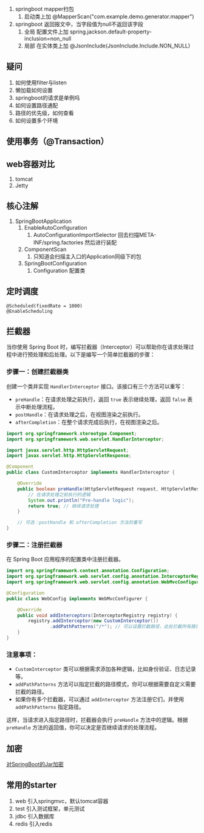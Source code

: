 1. springboot mapper扫包
   1. 启动类上加 @MapperScan("com.example.demo.generator.mapper")
2. springboot 返回报文中，当字段值为null不返回该字段
   1. 全局 配置文件上加 spring.jackson.default-property-inclusion=non_null
   2. 局部 在实体类上加 @JsonInclude(JsonInclude.Include.NON_NULL)

## 疑问
1. 如何使用filter与listen
2. 懒加载如何设置
3. springboot的请求是单例吗
4. 如何设置路径通配
5. 路径的优先级，如何查看
6. 如何设置多个环境

## 使用事务（@Transaction）

## web容器对比
1. tomcat
2. Jetty

## 核心注解
1. SpringBootApplication
   1. EnableAutoConfiguration
      1. AutoConfigurationImportSelector 回去扫描META-INF/spring.factories 然后进行装配
   2. ComponentScan
      1. 只知道会扫描主入口的Application同级下的包
   3. SpringBootConfiguration
      1. Configuration 配置类

## 定时调度
```
@Scheduled(fixedRate = 1000)
@EnableScheduling
```

## 拦截器
当你使用 Spring Boot 时，编写拦截器（Interceptor）可以帮助你在请求处理过程中进行预处理和后处理。以下是编写一个简单拦截器的步骤：

### 步骤一：创建拦截器类

创建一个类并实现 `HandlerInterceptor` 接口。该接口有三个方法可以重写：

- `preHandle`：在请求处理之前执行，返回 `true` 表示继续处理，返回 `false` 表示中断处理流程。
- `postHandle`：在请求处理之后，在视图渲染之前执行。
- `afterCompletion`：在整个请求完成后执行，在视图渲染之后。

```java
import org.springframework.stereotype.Component;
import org.springframework.web.servlet.HandlerInterceptor;

import javax.servlet.http.HttpServletRequest;
import javax.servlet.http.HttpServletResponse;

@Component
public class CustomInterceptor implements HandlerInterceptor {

    @Override
    public boolean preHandle(HttpServletRequest request, HttpServletResponse response, Object handler) throws Exception {
        // 在请求处理之前执行的逻辑
        System.out.println("Pre-handle logic");
        return true; // 继续请求处理
    }

    // 可选：postHandle 和 afterCompletion 方法的重写
}
```

### 步骤二：注册拦截器

在 Spring Boot 应用程序的配置类中注册拦截器。

```java
import org.springframework.context.annotation.Configuration;
import org.springframework.web.servlet.config.annotation.InterceptorRegistry;
import org.springframework.web.servlet.config.annotation.WebMvcConfigurer;

@Configuration
public class WebConfig implements WebMvcConfigurer {

    @Override
    public void addInterceptors(InterceptorRegistry registry) {
        registry.addInterceptor(new CustomInterceptor())
                .addPathPatterns("/*"); // 可以设置拦截路径，此处拦截所有路径
    }
}
```

### 注意事项：
- `CustomInterceptor` 类可以根据需求添加各种逻辑，比如身份验证、日志记录等。
- `addPathPatterns` 方法可以指定拦截的路径模式，你可以根据需要自定义需要拦截的路径。
- 如果你有多个拦截器，可以通过 `addInterceptor` 方法注册它们，并使用 `addPathPatterns` 指定路径。

这样，当请求进入指定路径时，拦截器会执行 `preHandle` 方法中的逻辑。根据 `preHandle` 方法的返回值，你可以决定是否继续请求的处理流程。

## 加密
[对SpringBoot的Jar加密](https://www.bilibili.com/video/BV1KN41137Bm)

## 常用的starter
1. web 引入springmvc，默认tomcat容器
2. test 引入测试框架，单元测试
3. jdbc 引入数据库
4. redis 引入redis